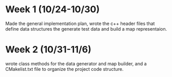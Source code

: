 # Week 1 (10/24-10/30)

Made the general implementation plan, wrote the c++ header files that define data structures the generate test data and build a map representaion. 

# Week 2 (10/31-11/6)

wrote class methods for the data generator and map builder, and a CMakelist.txt file to organize the project code structure.